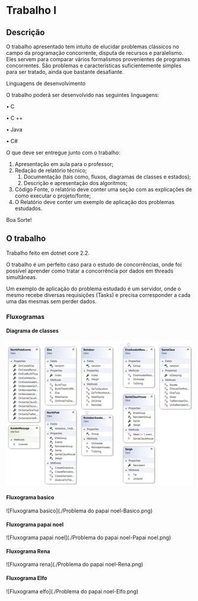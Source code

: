 # Trabalho I

## Descrição

O trabalho apresentado tem intuito de elucidar problemas clássicos no campo da programação concorrente, disputa de recursos e paralelismo. Eles servem para comparar vários formalismos provenientes de programas concorrentes. São problemas e características suficientemente simples para ser tratado, ainda que bastante desafiante.

 

Linguagens de desenvolvimento

O trabalho poderá ser desenvolvido nas seguintes linguagens:

• C

• C ++

• Java

• C#

 

O que deve ser entregue junto com o trabalho:

 

1. Apresentação em aula para o professor;
2. Redação de relatório técnico;
   1. Documentação (tais como, fluxos, diagramas de classes e estados);
   2. Descrição e apresentação dos algoritmos;
3. Código Fonte, o relatório deve conter uma seção com as explicações de como executar o projeto/fonte;
4. O Relatório deve conter um exemplo de aplicação dos problemas estudados.

 

Boa Sorte!

## O trabalho

Trabalho feito em dotnet core 2.2.

O trabalho é um perfeito caso para o estudo de concorrências, onde foi possível aprender como tratar a concorrência por dados em threads simultâneas.

Um exemplo de aplicação do problema estudado é um servidor, onde o mesmo recebe diversas requisições (Tasks) e precisa corresponder a cada uma das mesmas sem perder dados.

### Fluxogramas

#### Diagrama de classes

![Diagrama de classes](./ClassDiagram1.png)

#### Fluxograma basico

![Fluxograma basico](./Problema do papai noel-Basico.png)

#### Fluxograma papai noel

![Fluxograma papai noel](./Problema do papai noel-Papai noel.png)

#### Fluxograma Rena

![Fluxograma rena](./Problema do papai noel-Rena.png)

#### Fluxograma Elfo

![Fluxograma elfo](./Problema do papai noel-Elfo.png)



